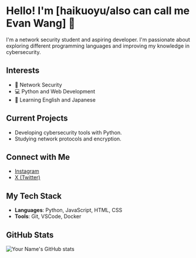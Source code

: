 # Hello! I'm [haikuoyu/also can call me Evan Wang] 👋

I'm a network security student and aspiring developer. I'm passionate about exploring different programming languages and improving my knowledge in cybersecurity.

## Interests

- 🔐 Network Security
- 💻 Python and Web Development
- 🌱 Learning English and Japanese

## Current Projects

- Developing cybersecurity tools with Python.
- Studying network protocols and encryption.

## Connect with Me

- [Instagram](https://www.instagram.com/haikuoyu28)
- [X (Twitter)](https://twitter.com/haikuoyu28)

## My Tech Stack

- **Languages**: Python, JavaScript, HTML, CSS
- **Tools**: Git, VSCode, Docker

## GitHub Stats

![Your Name's GitHub stats](https://github-readme-stats.vercel.app/api?username=your-username&show_icons=true&theme=radical)
